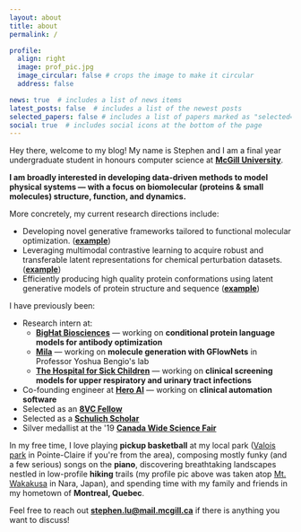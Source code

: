 ```yaml
---
layout: about
title: about
permalink: /

profile:
  align: right
  image: prof_pic.jpg
  image_circular: false # crops the image to make it circular
  address: false

news: true  # includes a list of news items
latest_posts: false  # includes a list of the newest posts
selected_papers: false # includes a list of papers marked as "selected={true}"
social: true  # includes social icons at the bottom of the page
---
```


Hey there, welcome to my blog! My name is Stephen and I am a final year undergraduate student in honours computer science at **[McGill University](https://www.mcgill.ca/)**.

**I am broadly interested in developing data-driven methods to model physical systems — with a focus on biomolecular (proteins & small molecules) structure, function, and dynamics.**

More concretely, my current research directions include:
- Developing novel generative frameworks tailored to functional molecular optimization. (**[example](https://arxiv.org/abs/2402.05234)**)
- Leveraging multimodal contrastive learning to acquire robust and transferable latent representations for chemical perturbation datasets. (**[example](https://arxiv.org/abs/2408.05196)**)
- Efficiently producing high quality protein conformations using latent generative models of protein structure and sequence (**[example](https://arxiv.org/abs/2410.18403)**)

I have previously been:
- Research intern at:
  - **[BigHat Biosciences](https://www.bighatbio.com/)** — working on **conditional protein language models for antibody optimization**
  - **[Mila](https://mila.quebec/en)** — working on **molecule generation with GFlowNets** in Professor Yoshua Bengio's lab
  - **[The Hospital for Sick Children](https://www.sickkids.ca/en/research/about-research-institute/)** — working on **clinical screening models for upper respiratory and urinary tract infections**
- Co-founding engineer at **[Hero AI](https://www.heroai.ca/)** — working on **clinical automation software**
- Selected as an **[8VC Fellow](https://www.8vc.com/fellowships)**
- Selected as a **[Schulich Scholar](https://schulichleaders.com/)**
- Silver medallist at the '19 **[Canada Wide Science Fair](https://cwsf.youthscience.ca/)**

In my free time, I love playing **pickup basketball** at my local park ([Valois park](https://goo.gl/maps/ZRkXcwmqTR65Zx6L8) in Pointe-Claire if you're from the area), composing mostly funky (and a few serious) songs on the **piano**, discovering breathtaking landscapes nestled in low-profile **hiking** trails (my profile pic above was taken atop [Mt. Wakakusa](https://en.wikipedia.org/wiki/Mount_Wakakusa) in Nara, Japan), and spending time with my family and friends in my hometown of **Montreal, Quebec**.

Feel free to reach out **[stephen.lu@mail.mcgill.ca](mailto:stephen.lu@mail.mcgill.ca)** if there is anything you want to discuss!
